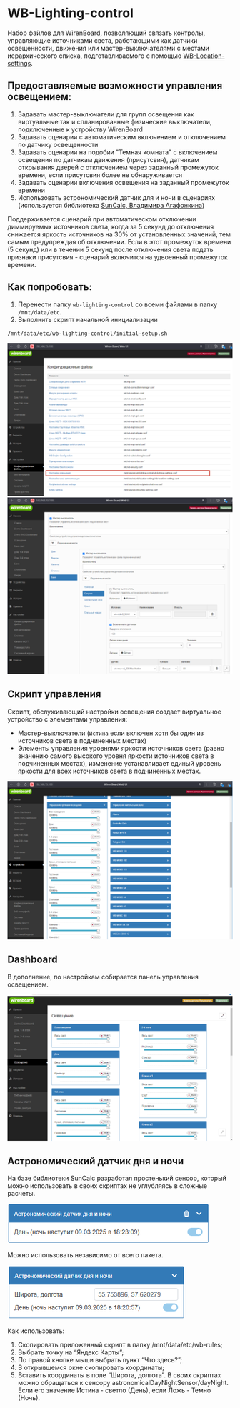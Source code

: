 # WB-Lighting-control
Набор файлов для WirenBoard, позволяющий связать контролы, управляющие источниками света, работающими как датчики освещенности, движения или мастер-выключателями с местами иерархического списка, подготавливаемого с помощью [WB-Location-settings](https://github.com/vitp77/WB-Locations-settings).
## Предоставляемые возможности управления освещением:
1. Задавать мастер-выключатели для групп освещения как виртуальные так и спланированные физические выключатели, подключенные к устройству WirenBoard
2. Задавать сценарии с автоматическим включением и отключением по датчику освещенности
3. Задавать сценарии на подобии "Темная комната" с включением освещения по датчикам движения (присутсвия), датчикам открывания дверей с отключением через заданный промежуток времени, если присутсвия более не обнаруживается
4. Задавать сценарии включения освещения на заданный промежуток времени
5. Использовать астрономический датчик для и ночи в сценариях (используется библиотека [SunCalc, Владимира Агафонкина](https://github.com/mourner/suncalc))

Поддерживается сценарий при автоматическом отключении диммируемых источников света, когда за 5 секунд до отключения снижается яркость источников на 30% от установленных значений, тем самым предупреждая об отключении.
Если в этот промежуток времени (5 секунд) или в течении 5 секунд после отключения света подать признаки присутсвия - сценарий включится на удвоенный промежуток времени.

## Как попробовать:
1. Перенести папку ```wb-lighting-control``` со всеми файлами в папку ```/mnt/data/etc```.
2. Выполнить скрипт начальной инициализации
 ```bash
/mnt/data/etc/wb-lighting-control/initial-setup.sh
```
![изображение](./doc/AllSettings.png)
![изображение](./doc/LightingSettings.png)

## Скрипт управления
Скрипт, обслуживающий настройки освещения создает виртуальное устройство с элементами управления:
- Мастер-выключатели (```Истина``` если включен хотя бы один из источников света в подчиненных местах)
- Элементы управления уровнями яркости источников света (равно значению самого высокого уровня яркости источников света в подчиненных местах), изменение устанавливает единый уровень яркости для всех источников света в подчиненных местах.
  
![изображение](./doc/VDevice.png)

## Dashboard
В дополнение, по настройкам собирается панель управления освещением.

![изображение](./doc/dashboard.png)

## Астрономический датчик дня и ночи
На базе библиотеки SunCalc разработал простенький сенсор, который можно использовать в своих скриптах не углубляясь в сложные расчеты.

![изображение](./doc/wb-astronomicalDayNightSensor_short.png)

Можно использовать независимо от всего пакета.

![изображение](./doc/wb-astronomicalDayNightSensor.png)

Как использовать:
1. Скопировать приложенный скрипт в папку /mnt/data/etc/wb-rules;
2. Выбрать точку на “Яндекс Карты”;
3. По правой кнопке мыши выбрать пункт “Что здесь?”;
4. В открывшемся окне скопировать координаты;
5. Вставить координаты в поле “Широта, долгота”.
В своих скриптах можно обращаться к сенсору astronomicalDayNightSensor/dayNight. Если его значение Истина - светло (День), если Ложь - Темно (Ночь).
